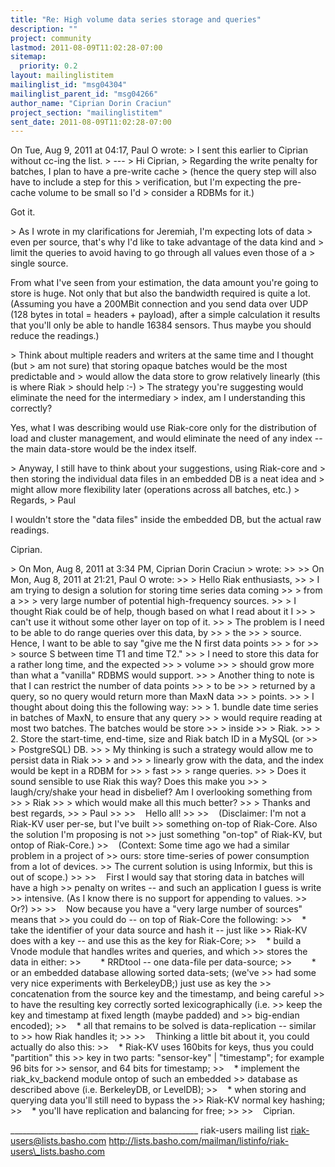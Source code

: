 ```yaml
---
title: "Re: High volume data series storage and queries"
description: ""
project: community
lastmod: 2011-08-09T11:02:28-07:00
sitemap:
  priority: 0.2
layout: mailinglistitem
mailinglist_id: "msg04304"
mailinglist_parent_id: "msg04266"
author_name: "Ciprian Dorin Craciun"
project_section: "mailinglistitem"
sent_date: 2011-08-09T11:02:28-07:00
---
```



On Tue, Aug 9, 2011 at 04:17, Paul O  wrote:
&gt; I sent this earlier to Ciprian without cc-ing the list.
&gt; ---
&gt; Hi Ciprian,
&gt; Regarding the write penalty for batches, I plan to have a pre-write cache
&gt; (hence the query step will also have to include a step for this
&gt; verification, but I'm expecting the pre-cache volume to be small so I'd
&gt; consider a RDBMs for it.)

 Got it.


&gt; As I wrote in my clarifications for Jeremiah, I'm expecting lots of data
&gt; even per source, that's why I'd like to take advantage of the data kind and
&gt; limit the queries to avoid having to go through all values even those of a
&gt; single source.

 From what I've seen from your estimation, the data amount you're
going to store is huge. Not only that but also the bandwidth required
is quite a lot. (Assuming you have a 200MBit connection and you send
data over UDP (128 bytes in total = headers + payload), after a simple
calculation it results that you'll only be able to handle 16384
sensors. Thus maybe you should reduce the readings.)


&gt; Think about multiple readers and writers at the same time and I thought (but
&gt; am not sure) that storing opaque batches would be the most predictable and
&gt; would allow the data store to grow relatively linearly (this is where Riak
&gt; should help :-)
&gt; The strategy you're suggesting would eliminate the need for the intermediary
&gt; index, am I understanding this correctly?

 Yes, what I was describing would use Riak-core only for the
distribution of load and cluster management, and would eliminate the
need of any index -- the main data-store would be the index itself.


&gt; Anyway, I still have to think about your suggestions, using Riak-core and
&gt; then storing the individual data files in an embedded DB is a neat idea and
&gt; might allow more flexibility later (operations across all batches, etc.)
&gt; Regards,
&gt; Paul

 I wouldn't store the "data files" inside the embedded DB, but the
actual raw readings.

 Ciprian.


&gt; On Mon, Aug 8, 2011 at 3:34 PM, Ciprian Dorin Craciun
&gt;  wrote:
&gt;&gt;
&gt;&gt; On Mon, Aug 8, 2011 at 21:21, Paul O  wrote:
&gt;&gt; &gt; Hello Riak enthusiasts,
&gt;&gt; &gt; I am trying to design a solution for storing time series data coming
&gt;&gt; &gt; from a
&gt;&gt; &gt; very large number of potential high-frequency sources.
&gt;&gt; &gt; I thought Riak could be of help, though based on what I read about it I
&gt;&gt; &gt; can't use it without some other layer on top of it.
&gt;&gt; &gt; The problem is I need to be able to do range queries over this data, by
&gt;&gt; &gt; the
&gt;&gt; &gt; source. Hence, I want to be able to say "give me the N first data points
&gt;&gt; &gt; for
&gt;&gt; &gt; source S between time T1 and time T2."
&gt;&gt; &gt; I need to store this data for a rather long time, and the expected
&gt;&gt; &gt; volume
&gt;&gt; &gt; should grow more than what a "vanilla" RDBMS would support.
&gt;&gt; &gt; Another thing to note is that I can restrict the number of data points
&gt;&gt; &gt; to be
&gt;&gt; &gt; returned by a query, so no query would return more than MaxN data
&gt;&gt; &gt; points.
&gt;&gt; &gt; I thought about doing this the following way:
&gt;&gt; &gt; 1. bundle date time series in batches of MaxN, to ensure that any query
&gt;&gt; &gt; would require reading at most two batches. The batches would be store
&gt;&gt; &gt; inside
&gt;&gt; &gt; Riak.
&gt;&gt; &gt; 2. Store the start-time, end-time, size and Riak batch ID in a MySQL (or
&gt;&gt; &gt; PostgreSQL) DB.
&gt;&gt; &gt; My thinking is such a strategy would allow me to persist data in Riak
&gt;&gt; &gt; and
&gt;&gt; &gt; linearly grow with the data, and the index would be kept in a RDBM for
&gt;&gt; &gt; fast
&gt;&gt; &gt; range queries.
&gt;&gt; &gt; Does it sound sensible to use Riak this way? Does this make you
&gt;&gt; &gt; laugh/cry/shake your head in disbelief? Am I overlooking something from
&gt;&gt; &gt; Riak
&gt;&gt; &gt; which would make all this much better?
&gt;&gt; &gt; Thanks and best regards,
&gt;&gt; &gt; Paul
&gt;&gt;
&gt;&gt;    Hello all!
&gt;&gt;
&gt;&gt;    (Disclaimer: I'm not a Riak-KV user per-se, but I've built
&gt;&gt; something on-top of Riak-Core. Also the solution I'm proposing is not
&gt;&gt; just something "on-top" of Riak-KV, but ontop of Riak-Core.)
&gt;&gt;    (Context: Some time ago we had a similar problem in a project of
&gt;&gt; ours: store time-series of power consumption from a lot of devices.
&gt;&gt; The current solution is using Informix, but this is out of scope.)
&gt;&gt;
&gt;&gt;    First I would say that storing data in batches will have a high
&gt;&gt; penalty on writes -- and such an application I guess is write
&gt;&gt; intensive. (As I know there is no support for appending to values.
&gt;&gt; Or?)
&gt;&gt;
&gt;&gt;    Now because you have a "very large number of sources" means that
&gt;&gt; you could do -- on top of Riak-Core the following:
&gt;&gt;    \* take the identifier of your data source and hash it -- just like
&gt;&gt; Riak-KV does with a key -- and use this as the key for Riak-Core;
&gt;&gt;    \* build a Vnode module that handles writes and queries, and which
&gt;&gt; stores the data in either:
&gt;&gt;        \* RRDtool -- one data-file per data-source;
&gt;&gt;        \* or an embedded database allowing sorted data-sets; (we've
&gt;&gt; had some very nice experiments with BerkeleyDB;) just use as key the
&gt;&gt; concatenation from the source key and the timestamp, and being careful
&gt;&gt; to have the resulting key correctly sorted lexicographically (i.e.
&gt;&gt; keep the key and timestamp at fixed length (maybe padded) and
&gt;&gt; big-endian encoded);
&gt;&gt;    \* all that remains to be solved is data-replication -- similar to
&gt;&gt; how Riak handles it;
&gt;&gt;
&gt;&gt;    Thinking a little bit about it, you could actually do also this:
&gt;&gt;    \* Riak-KV uses 160bits for keys, thus you could "partition" this
&gt;&gt; key in two parts: "sensor-key" | "timestamp"; for example 96 bits for
&gt;&gt; sensor, and 64 bits for timestamp;
&gt;&gt;    \* implement the riak\_kv\_backend module ontop of such an embedded
&gt;&gt; database as described above (i.e. BerkeleyDB, or LevelDB);
&gt;&gt;    \* when storing and querying data you'll still need to bypass the
&gt;&gt; Riak-KV normal key hashing;
&gt;&gt;    \* you'll have replication and balancing for free;
&gt;&gt;
&gt;&gt;    Ciprian.

\_\_\_\_\_\_\_\_\_\_\_\_\_\_\_\_\_\_\_\_\_\_\_\_\_\_\_\_\_\_\_\_\_\_\_\_\_\_\_\_\_\_\_\_\_\_\_
riak-users mailing list
riak-users@lists.basho.com
http://lists.basho.com/mailman/listinfo/riak-users\_lists.basho.com

